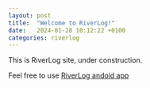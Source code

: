 ```yaml
---
layout: post
title:  "Welcome to RiverLog!"
date:   2024-01-28 10:12:22 +0100
categories: riverlog
---
```


This is RiverLog site, under construction.

Feel free to use [RiverLog andoid app](https://play.google.com/store/apps/details?id=com.jenasoft.riverlog)
